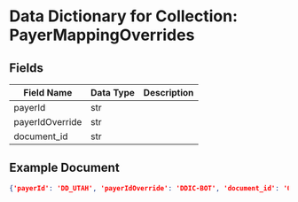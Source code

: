 # Data Dictionary for Collection: PayerMappingOverrides
## Fields
| Field Name | Data Type | Description |
|------------|-----------|-------------|
| payerId | str | |
| payerIdOverride | str | |
| document_id | str | |

## Example Document
```json
{'payerId': 'DD_UTAH', 'payerIdOverride': 'DDIC-BOT', 'document_id': '0kzzIs849qI1T17mhtFp'}
```
